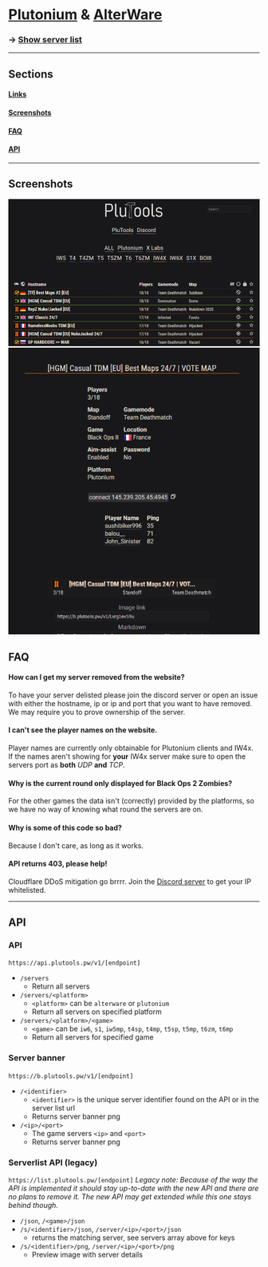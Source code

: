 # [Plutonium](https://plutonium.pw) & [AlterWare](https://alterware.dev)
### -> [Show server list](https://list.plutools.pw)

---

## Sections

#### [Links](#Links-1)
#### [Screenshots](#Screenshots-1)
#### [FAQ](#FAQ-1)
#### [API](#API-1)

---


## Screenshots

![Server list screenshot](gh_assets/screenshot1.png)
![Server page screenshot](gh_assets/screenshot2.png)

## FAQ
#### How can I get my server removed from the website?
To have your server delisted please join the discord server or open an issue with either the hostname, ip or ip and port that you want to have removed. We may require you to prove ownership of the server.

#### I can't see the player names on the website.
Player names are currently only obtainable for Plutonium clients and IW4x. If the names aren't showing for **your** IW4x server make sure to open the servers port as **both** *UDP* **and** *TCP*.

#### Why is the current round only displayed for Black Ops 2 Zombies?
For the other games the data isn't (correctly) provided by the platforms, so we have no way of knowing what round the servers are on.

#### Why is some of this code so bad?
Because I don't care, as long as it works.

#### API returns 403, please help!
Cloudflare DDoS mitigation go brrrr.
Join the [Discord server](https://discord.gg/SnJQusteNZ) to get your IP whitelisted.

---

## API
### API
```https://api.plutools.pw/v1/[endpoint]```
- ```/servers```
  - Return all servers
- ```/servers/<platform>```
  - ```<platform>``` can be ```alterware``` or ```plutonium```
  - Return all servers on specified platform
- ```/servers/<platform>/<game>```
  - ```<game>``` can be ```iw6```, ```s1```, ```iw5mp```, ```t4sp```, ```t4mp```, ```t5sp```, ```t5mp```, ```t6zm```, ```t6mp```
  - Return all servers for specified game

### Server banner
```https://b.plutools.pw/v1/[endpoint]```
- ```/<identifier>```
  - ```<identifier>``` is the unique server identifier found on the API or in the server list url
  - Returns server banner png
- ```/<ip>/<port>```
  - The game servers ```<ip>``` and ```<port>```
  - Returns server banner png

### Serverlist API (legacy)
```https://list.plutools.pw/[endpoint]```
*Legacy note: Because of the way the API is implemented it should stay up-to-date with the new API and there are no plans to remove it. The new API may get extended while this one stays behind though.*
- ```/json```, ```/<game>/json```
- ```/s/<identifier>/json```, ```/server/<ip>/<port>/json```
  - returns the matching server, see servers array above for keys
- ```/s/<identifier>/png```, ```/server/<ip>/<port>/png```
  - Preview image with server details